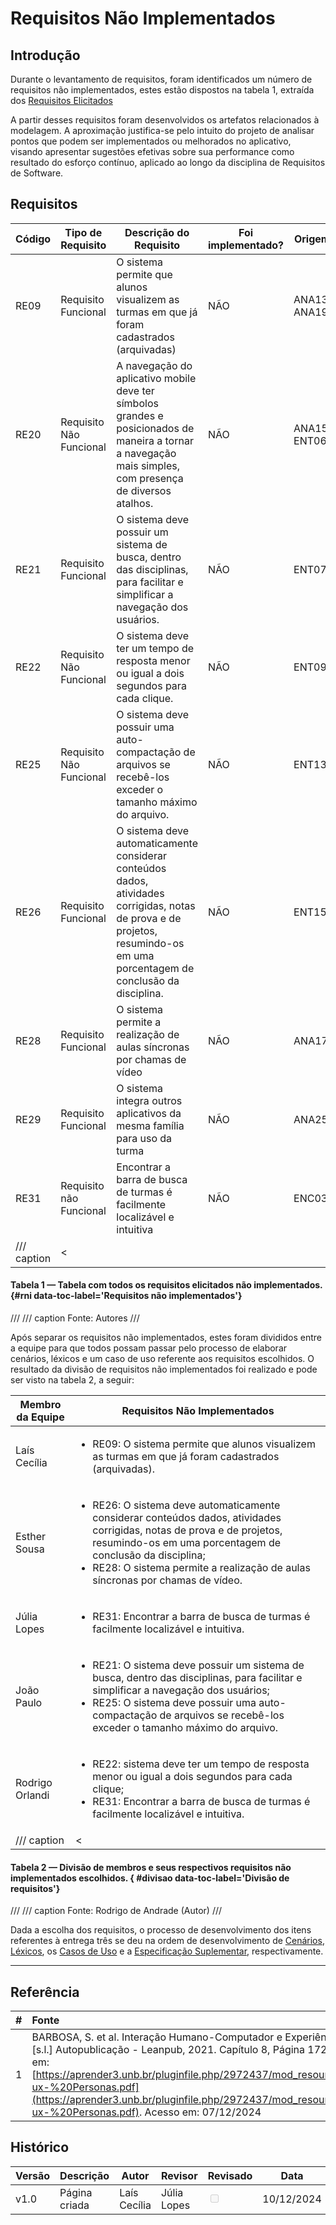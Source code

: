 # Requisitos Não Implementados

## Introdução 

Durante o levantamento de requisitos, foram identificados um número de requisitos não implementados, estes estão dispostos na tabela 1, extraída dos [Requisitos Elicitados](../02%20-%20Elicitação/arequisitos_elicitados.md#requisitos)

A partir desses requisitos foram desenvolvidos os artefatos relacionados à modelagem.
A aproximação justifica-se pelo intuito do projeto de analisar pontos que podem ser implementados ou melhorados no aplicativo, visando apresentar sugestões efetivas sobre sua performance como resultado do esforço contínuo, aplicado ao longo da disciplina de Requisitos de Software. 

## Requisitos

| Código  | Tipo de Requisito          | Descrição do Requisito  |  Foi implementado?  | Origem |
|---------|----------------------------|-------------------------|---------------------|--------|
| RE09    |  Requisito Funcional       |  O sistema permite que alunos visualizem as turmas em que já foram cadastrados (arquivadas) | NÃO | ANA13, ANA19 |
| RE20    |  Requisito Não Funcional   |  A navegação do aplicativo mobile deve ter símbolos grandes e posicionados de maneira a tornar a navegação mais simples, com presença de diversos atalhos. | NÃO | ANA15, ENT06 |
| RE21    |  Requisito Funcional       |  O sistema deve possuir um sistema de busca, dentro das disciplinas, para facilitar e simplificar a navegação dos usuários.| NÃO | ENT07 |
| RE22    |  Requisito Não Funcional   |  O sistema deve ter um tempo de resposta menor ou igual a dois segundos para cada clique. | NÃO | ENT09 |
| RE25    |  Requisito Não Funcional   |  O sistema deve possuir uma auto-compactação de arquivos se recebê-los exceder o tamanho máximo do arquivo.| NÃO | ENT13 |
| RE26    |  Requisito Funcional       |  O sistema deve automaticamente considerar conteúdos dados, atividades corrigidas, notas de prova e de projetos, resumindo-os em uma porcentagem de conclusão da disciplina.| NÃO |ENT15 |
| RE28    |  Requisito Funcional       |  O sistema permite a realização de aulas síncronas por chamas de vídeo | NÃO | ANA17 |
| RE29    |  Requisito Funcional       |  O sistema integra outros aplicativos da mesma família para uso da turma | NÃO | ANA25 |
| RE31    |  Requisito não Funcional          | Encontrar a barra de busca de turmas é facilmente localizável e intuitiva | NÃO | ENC03 |
/// caption | <
#### Tabela 1 — Tabela com todos os requisitos elicitados não implementados. {#rni data-toc-label='Requisitos não implementados'}
///
/// caption
Fonte: Autores
///

Após separar os requisitos não implementados, estes foram divididos entre a equipe para que todos possam passar pelo processo de elaborar cenários, léxicos e um caso de uso referente aos requisitos escolhidos. O resultado da divisão de requisitos não implementados foi realizado e pode ser visto na tabela 2, a seguir:

| Membro da Equipe | Requisitos Não Implementados |  
|------------------|------------------------------|
| Laís Cecília     | <ul><li>RE09: O sistema permite que alunos visualizem as turmas em que já foram cadastrados (arquivadas).</ul> |
| Esther Sousa     | <ul><li>RE26: O sistema deve automaticamente considerar conteúdos dados, atividades corrigidas, notas de prova e de projetos, resumindo-os em uma porcentagem de conclusão da disciplina;<br><li> RE28: O sistema permite a realização de aulas síncronas por chamas de vídeo.</ul> |
| Júlia Lopes      | <ul><li>RE31: Encontrar a barra de busca de turmas é facilmente localizável e intuitiva.</ul> |
| João Paulo       | <ul><li>RE21: O sistema deve possuir um sistema de busca, dentro das disciplinas, para facilitar e simplificar a navegação dos usuários; <br><li> RE25: O sistema deve possuir uma auto-compactação de arquivos se recebê-los exceder o tamanho máximo do arquivo.</ul> |
| Rodrigo Orlandi  | <ul><li>RE22:  sistema deve ter um tempo de resposta menor ou igual a dois segundos para cada clique; <br><li> RE31: Encontrar a barra de busca de turmas é facilmente localizável e intuitiva. </ul>|
/// caption | <
#### Tabela 2 — Divisão de membros e seus respectivos requisitos não implementados escolhidos. { #divisao data-toc-label='Divisão de requisitos'}
///
/// caption
Fonte: Rodrigo de Andrade (Autor)
///

Dada a escolha dos requisitos, o processo de desenvolvimento dos itens referentes à entrega três se deu na ordem de desenvolvimento de [Cenários](cenarios.md), [Léxicos](lexico.md), os [Casos de Uso](mcaso_uso.md) e a [Especificação Suplementar](nespecif_supl.md), respectivamente.


---
## Referência

| # | Fonte|
|---|:------|
| 1 | BARBOSA, S. et al. Interação Humano-Computador e Experiência do Usuário. [s.l.] Autopublicação - Leanpub, 2021. Capítulo 8, Página 172. Seção disponível em: [https://aprender3.unb.br/pluginfile.php/2972437/mod_resource/content/2/ihc-ux-%20Personas.pdf](https://aprender3.unb.br/pluginfile.php/2972437/mod_resource/content/2/ihc-ux-%20Personas.pdf). Acesso em: 07/12/2024|

## Histórico
| Versão | Descrição                  | Autor                           | Revisor                  |                 Revisado          | Data       |
|--------|----------------------------|---------------------------------|--------------------------|-----------------------------------|------------|
| v1.0   | Página criada | Laís Cecília | Júlia Lopes | <input type="checkbox" onclick="return false;" disabled/> | 10/12/2024 |


